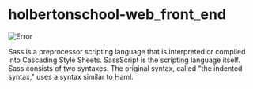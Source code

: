 # holbertonschool-web_front_end

![Error](https://holbertonintranet.s3.amazonaws.com/uploads/medias/2018/5/9936ba361a3962278900.jpg?X-Amz-Algorithm=AWS4-HMAC-SHA256&X-Amz-Credential=AKIARDDGGGOUWMNL5ANN%2F20200912%2Fus-east-1%2Fs3%2Faws4_request&X-Amz-Date=20200912T042745Z&X-Amz-Expires=86400&X-Amz-SignedHeaders=host&X-Amz-Signature=851dc8bbb0f432befc9dbf34a128ef7b76411cd6c1e69353b132e90ac5212380)

Sass is a preprocessor scripting language that is interpreted or compiled into Cascading Style Sheets. SassScript is the scripting language itself. Sass consists of two syntaxes. The original syntax, called "the indented syntax," uses a syntax similar to Haml.